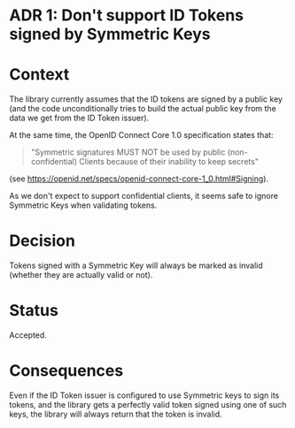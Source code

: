 # ADR 1: Don't support ID Tokens signed by Symmetric Keys #

# Context #

The library currently assumes that the ID tokens are signed by a
public key (and the code unconditionally tries to build the actual
public key from the data we get from the ID Token issuer).

At the same time, the OpenID Connect Core 1.0 specification states
that:

> "Symmetric signatures MUST NOT be used by public (non-confidential)
> Clients because of their inability to keep secrets"

(see https://openid.net/specs/openid-connect-core-1_0.html#Signing).

As we don't expect to support confidential clients, it seems safe to
ignore Symmetric Keys when validating tokens.

# Decision #

Tokens signed with a Symmetric Key will always be marked as invalid
(whether they are actually valid or not).

# Status #

Accepted.

# Consequences #

Even if the ID Token issuer is configured to use Symmetric keys to
sign its tokens, and the library gets a perfectly valid token signed
using one of such keys, the library will always return that the token
is invalid.
